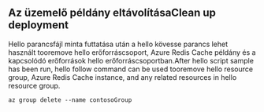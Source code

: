 ## <a name="clean-up-deployment"></a><span data-ttu-id="110f3-101">Az üzemelő példány eltávolítása</span><span class="sxs-lookup"><span data-stu-id="110f3-101">Clean up deployment</span></span> 

<span data-ttu-id="110f3-102">Hello parancsfájl minta futtatása után a hello kövesse parancs lehet használt tooremove hello erőforráscsoport, Azure Redis Cache példány és a kapcsolódó erőforrások hello erőforráscsoportban.</span><span class="sxs-lookup"><span data-stu-id="110f3-102">After hello script sample has been run, hello follow command can be used tooremove hello resource group, Azure Redis Cache instance, and any related resources in hello resource group.</span></span>

```azurecli
az group delete --name contosoGroup
```